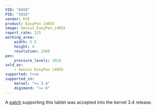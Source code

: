```yaml
---
VID: "0458"
PID: "5010"
vendor: KYE
product: EasyPen i405X
image: Genius_EasyPen_i405X
report_rate: 125
working_area:
    width: 5.5
    height: 4
    resolution: 2560
pen:
    pressure_levels: 1024
sold_as:
    - Genius EasyPen i405X
supported: true
supported_in:
    kernel: ">= 3.4"
    digimend: ">= 6"
---
```

A [patch](http://thread.gmane.org/gmane.linux.kernel.input/23744/focus=23799) supporting this tablet was accepted into the kernel 3.4 release.

